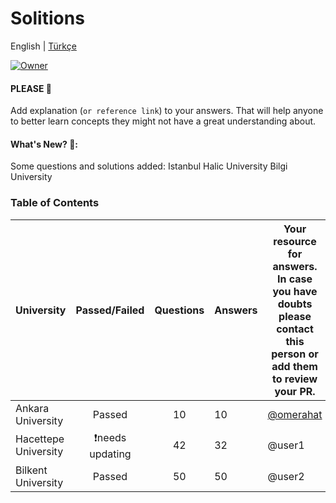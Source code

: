 # Solitions

English | [Türkçe](https://github.com/omerahat/Solitions/blob/master/readmetr.md)


<a id="top-page"></a>
[![Owner](https://img.shields.io/badge/owner-omerahat-blue)](https://github.com/omerahat)

#### PLEASE 🙏

Add explanation (`or reference link`) to your answers. That will help anyone to better learn concepts they might not have a great understanding about.

#### What's New? 🎉:

Some questions and solutions added:
  Istanbul Halic University
  Bilgi University


### Table of Contents

| University           	|  Passed/Failed  	| Questions 	| Answers 	| Your resource for answers. In case you have doubts please contact this person or add them to review your PR. 	|
|----------------------	|:---------------:	|:---------:	|---------	|--------------------------------------------------------------------------------------------------------------	|
| Ankara University    	| Passed          	| 10        	| 10      	| [@omerahat](https://github.com/omerahat)                                                                                                    	|
| Hacettepe University 	| ❗needs updating 	| 42        	| 32      	| @user1                                                                                                       	|
| Bilkent University   	| Passed          	| 50        	| 50      	| @user2                                                                                                       	|
